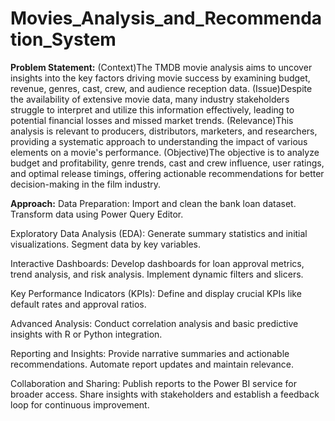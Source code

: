 # Movies_Analysis_and_Recommendation_System
**Problem Statement:**
(Context)The TMDB movie analysis aims to uncover insights into the key factors driving movie success by examining budget, revenue, genres, cast, crew, and audience reception data. (Issue)Despite the availability of extensive movie data, many industry stakeholders struggle to interpret and utilize this information effectively, leading to potential financial losses and missed market trends. (Relevance)This analysis is relevant to producers, distributors, marketers, and researchers, providing a systematic approach to understanding the impact of various elements on a movie's performance. (Objective)The objective is to analyze budget and profitability, genre trends, cast and crew influence, user ratings, and optimal release timings, offering actionable recommendations for better decision-making in the film industry.

**Approach:**
Data Preparation:
Import and clean the bank loan dataset.
Transform data using Power Query Editor.

Exploratory Data Analysis (EDA):
Generate summary statistics and initial visualizations.
Segment data by key variables.

Interactive Dashboards:
Develop dashboards for loan approval metrics, trend analysis, and risk analysis.
Implement dynamic filters and slicers.

Key Performance Indicators (KPIs):
Define and display crucial KPIs like default rates and approval ratios.

Advanced Analysis:
Conduct correlation analysis and basic predictive insights with R or Python integration.

Reporting and Insights:
Provide narrative summaries and actionable recommendations.
Automate report updates and maintain relevance.

Collaboration and Sharing:
Publish reports to the Power BI service for broader access.
Share insights with stakeholders and establish a feedback loop for continuous improvement.

